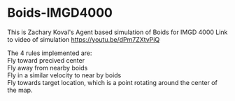 # Boids-IMGD4000

This is Zachary Koval's Agent based simulation of Boids for IMGD 4000
Link to video of simulation https://youtu.be/dPm7ZXtvPiQ

The 4 rules implemented are:
<br>Fly toward precived center
<br>Fly away from nearby boids
<br>Fly in a similar velocity to near by boids
<br>Fly towards target location, which is a point rotating around the center of the map.
